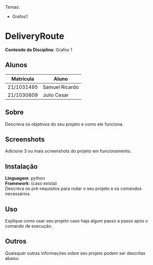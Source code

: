 Temas:
 - Grafos1 

# DeliveryRoute

**Conteúdo da Disciplina**: Grafos 1<br>

## Alunos
|Matrícula | Aluno |
| -- | -- |
| 21/1031495  |  Samuel Ricardo |
| 21/1030809  |  Julio Cesar |

## Sobre 
Descreva os objetivos do seu projeto e como ele funciona. 

## Screenshots
Adicione 3 ou mais screenshots do projeto em funcionamento.

## Instalação 
**Linguagem**: python<br>
**Framework**: (caso exista)<br>
Descreva os pré-requisitos para rodar o seu projeto e os comandos necessários.

## Uso 
Explique como usar seu projeto caso haja algum passo a passo após o comando de execução.

## Outros 
Quaisquer outras informações sobre seu projeto podem ser descritas abaixo.




